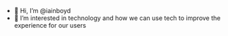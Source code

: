 - 👋 Hi, I’m @iainboyd
- 👀 I’m interested in technology and how we can use tech to improve the experience for our users


<!---
iainboyd/iainboyd is a ✨ special ✨ repository because its `README.md` (this file) appears on your GitHub profile.
You can click the Preview link to take a look at your changes.
--->
